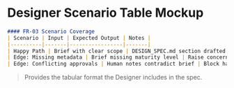 # Designer Scenario Table Mockup

```markdown
#### FR-03 Scenario Coverage
| Scenario | Input | Expected Output | Notes |
|----------|-------|-----------------|-------|
| Happy Path | Brief with clear scope | DESIGN_SPEC.md section drafted | Links back to traceability
| Edge: Missing metadata | Brief missing maturity level | Raise concern C-013 | PM notified via `/clarify`
| Edge: Conflicting approvals | Human notes contradict brief | Block handoff, log question | Requires Governance review
```

> Provides the tabular format the Designer includes in the spec.
